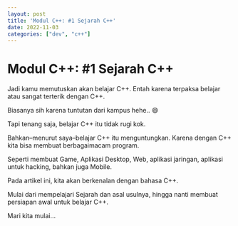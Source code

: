 ```yaml
---
layout: post
title: 'Modul C++: #1 Sejarah C++'
date: 2022-11-03
categories: ["dev", "c++"]
---
```


# Modul C++: #1 Sejarah C++

Jadi kamu memutuskan akan belajar C++. Entah karena terpaksa belajar atau sangat terterik dengan C++.

Biasanya sih karena tuntutan dari kampus hehe.. 😄

Tapi tenang saja, belajar C++ itu tidak rugi kok.

Bahkan–menurut saya–belajar C++ itu menguntungkan. Karena dengan C++ kita bisa membuat berbagaimacam program.

Seperti membuat Game, Aplikasi Desktop, Web, aplikasi jaringan, aplikasi untuk hacking, bahkan juga Mobile.

Pada artikel ini, kita akan berkenalan dengan bahasa C++.

Mulai dari mempelajari Sejarah dan asal usulnya, hingga nanti membuat persiapan awal untuk belajar C++.

Mari kita mulai…